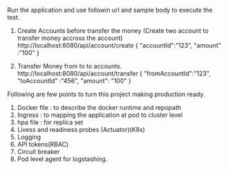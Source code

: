 Run the application and use followin url and sample
body to execute the test.
1) Create Accounts before transfer the money (Create two account to transfer money accross the account)
   http://localhost:8080/api/account/create
{
    "accountId":"123",
    "amount" :"100"
}

2) Transfer Money from to to accounts.
http://localhost:8080/api/account/transfer
{
    "fromAccountId":"123",
    "toAccountId" :"456",
     "amount": "100"
}

Following are few points to turn this project making 
production ready.

1) Docker file : to describe the docker runtime and repopath
2) Ingress : to mapping the application at pod to cluster level
3) hpa file : for replica set
4) Livess and readiness probes (Actuator)(K8s)
5) Logging
6) API tokens(RBAC)
7) Circuit breaker
8) Pod level agent for logstashing.





